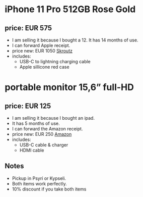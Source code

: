 # iPhone 11 Pro 512GB Rose Gold
## price: **EUR 575**
- I am selling it because I bought a 12. It has 14 months of use. 
- I can forward Apple receipt.
- price new: EUR 1050 [Skroutz](https://www.skroutz.gr/s/23130126/Apple-iPhone-11-Pro-4GB-512GB-Χρυσό.html?from=sku_color_variations)
- includes:
  - USB-C to lightning charging cable
  - Apple sillicone red case

[](images/iphone1.jpeg)
[](images/iphone2.jpeg)
[](images/iphone3.png)
[](images/iphone4.png)

# portable monitor 15,6” full-HD
## price: **EUR 125**
- I am selling it because I bought an ipad. 
- It has 5 months of use. 
- I can forward the Amazon receipt.
- price new: EUR 250 [Amazon](https://www.amazon.de/dp/B08T76SY2J/ref=pe_27091401_487027711_TE_SCE_dp_1?th=1)
- includes:
  - USB-C cable & charger
  - HDMI cable

[](images/screen.jpeg)
[](images/screen.jpeg)

## Notes
- Pickup in Psyrí or Kypseli. 
- Both items work perfectly.
- 10% discount if you take both items
